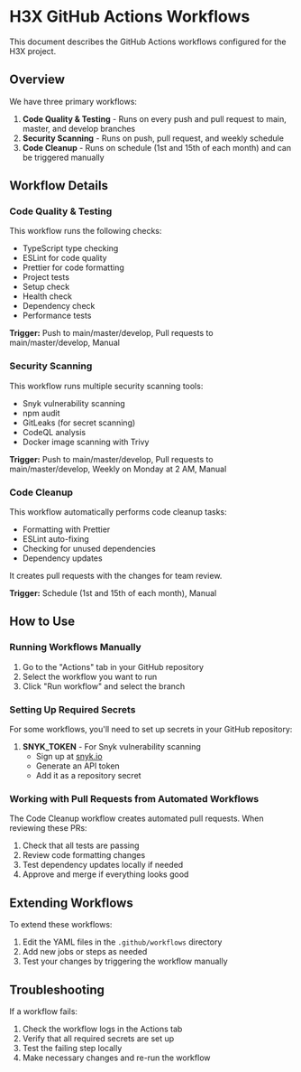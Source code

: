 # H3X GitHub Actions Workflows

This document describes the GitHub Actions workflows configured for the H3X project.

## Overview

We have three primary workflows:

1. **Code Quality & Testing** - Runs on every push and pull request to main, master, and develop branches
2. **Security Scanning** - Runs on push, pull request, and weekly schedule
3. **Code Cleanup** - Runs on schedule (1st and 15th of each month) and can be triggered manually

## Workflow Details

### Code Quality & Testing

This workflow runs the following checks:
- TypeScript type checking
- ESLint for code quality
- Prettier for code formatting
- Project tests
- Setup check
- Health check
- Dependency check
- Performance tests

**Trigger:** Push to main/master/develop, Pull requests to main/master/develop, Manual

### Security Scanning

This workflow runs multiple security scanning tools:
- Snyk vulnerability scanning
- npm audit
- GitLeaks (for secret scanning)
- CodeQL analysis
- Docker image scanning with Trivy

**Trigger:** Push to main/master/develop, Pull requests to main/master/develop, Weekly on Monday at 2 AM, Manual

### Code Cleanup

This workflow automatically performs code cleanup tasks:
- Formatting with Prettier
- ESLint auto-fixing
- Checking for unused dependencies
- Dependency updates

It creates pull requests with the changes for team review.

**Trigger:** Schedule (1st and 15th of each month), Manual

## How to Use

### Running Workflows Manually

1. Go to the "Actions" tab in your GitHub repository
2. Select the workflow you want to run
3. Click "Run workflow" and select the branch

### Setting Up Required Secrets

For some workflows, you'll need to set up secrets in your GitHub repository:

1. **SNYK_TOKEN** - For Snyk vulnerability scanning
   - Sign up at [snyk.io](https://snyk.io/)
   - Generate an API token
   - Add it as a repository secret

### Working with Pull Requests from Automated Workflows

The Code Cleanup workflow creates automated pull requests. When reviewing these PRs:

1. Check that all tests are passing
2. Review code formatting changes
3. Test dependency updates locally if needed
4. Approve and merge if everything looks good

## Extending Workflows

To extend these workflows:

1. Edit the YAML files in the `.github/workflows` directory
2. Add new jobs or steps as needed
3. Test your changes by triggering the workflow manually

## Troubleshooting

If a workflow fails:

1. Check the workflow logs in the Actions tab
2. Verify that all required secrets are set up
3. Test the failing step locally
4. Make necessary changes and re-run the workflow
